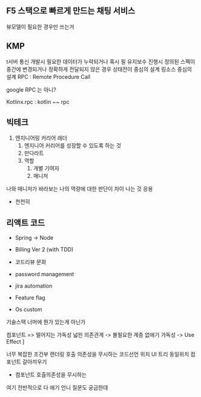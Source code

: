 ## F5 스택으로 빠르게 만드는 채팅 서비스


뷰모델이 필요한 경우만 쓰는거 


## KMP
t서버 통신 개발시 필요한 데이터가 누락되거나 혹시 필
유지보수 진행시 정의된 스펙이 중간에 변경되거나 정확하게 전달되지 않은 경우
상태전이 중심의 설계
링소스 중심의 설계
RPC : Remote Procedure Call


google RPC 는 아니?

Kotlinx.rpc : kotlin ~~ rpc

## 빅테크 
1. 엔지니어링 커리어 래더
	1. 엔지니어 커리어를 성장할 수 있도록 하는 것 
	2. 만다라트
	3. 역할
		1. 개별 기여자 
		2. 매니저

나와 매니저가 바라보는 나의 역량에 대한 판단이 차이 나는 것
응용
- 천천히


## 리액트 코드
- Spring -> Node

- Billing Ver 2 (with TDD)
- 코드리뷰 문화 
- password management
- jira automation
- Feature flag 
- Os custom

기술스택 너머에 뭔가 있는게 아닌가

컴포넌트 => 떨어지는 가독성
넓읜 의존관계 -> 불필요한 계층 없애기 
가독성 -> Use Effect ]



너무 복잡한 조건부 랜더링
호출 의존성을 무시하는 코드선언 위치
UI 트리 동일위치 컴포넌트 갈아끼우기
- 컴포넌트 
호츌의존성을 무시하는 

여기 전반적으로 다 애기 
언니 질문도 궁금한데
